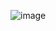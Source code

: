 ![image](https://github.com/lariandrade/TCC-FindUs/assets/44838761/7e9efdaa-9887-4f3b-9ddd-6f0aa12224da)


